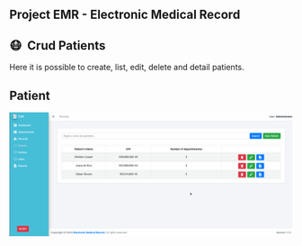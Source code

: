 ## Project EMR - Electronic Medical Record

## 😷&nbsp; Crud Patients

Here it is possible to create, list, edit, delete and detail patients.

## Patient
![Patient](/emr_angular/src/assets/images/readme_images/pages/patient/emr_patients.gif)

